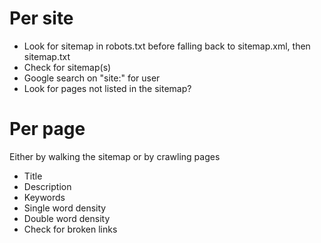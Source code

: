 # Per site

* Look for sitemap in robots.txt before falling back to sitemap.xml, then sitemap.txt
* Check for sitemap(s)
* Google search on "site:<hostname>" for user
* Look for pages not listed in the sitemap?

# Per page

Either by walking the sitemap or by crawling pages

* Title
* Description
* Keywords
* Single word density
* Double word density
* Check for broken links
